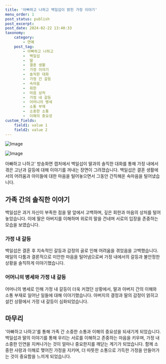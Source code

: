 ```yaml
---
title: '아빠하고 나하고 백일섭이 밝힌 가정 이야기'
menu_order: 1
post_status: publish
post_excerpt: 
post_date: 2024-02-22 13:40:33
taxonomy:
    category:
        - 연예
    post_tag:
        - 아빠하고 나하고
        -  백일섭
        -  딸
        -  결혼 생활
        -  가정 이야기
        -  솔직한 대화
        -  가정 간 갈등
        -  속마음
        -  회한
        -  마음 상처
        -  가정 내 갈등
        -  어머니의 병세
        -  소통 부재
        -  소중한 소통
        -  이해의 중요성
custom_fields:
    field1: value 1
    field2: value 2
---
```


![Image](https://mimgnews.pstatic.net/image/076/2024/02/22/2024022301001496100200421_20240222082907572.jpg?type=w540)

![Image](https://ssl.pstatic.net/mimgnews/image/076/2024/02/22/2024022301001496100200422_20240222082907579.jpg?type=w540)

아빠하고 나하고' 방송화면 캡처에서 백일섭이 딸과의 솔직한 대화를 통해 가정 내에서 겪은 고난과 갈등에 대해 이야기를 꺼내는 장면이 그려졌습니다. 백일섭은 결혼 생활에서의 어려움과 아이들에 대한 마음을 털어놓으면서 그동안 간직해온 속마음을 털어냈습니다.
## 가족 간의 솔직한 이야기
백일섭은 과거 자신이 부족한 점을 딸 앞에서 고백하며, 깊은 회한과 마음의 상처를 털어놓았습니다. 이에 딸은 아버지를 이해하며 위로의 말을 건네며 서로의 입장을 존중하는 모습을 보였습니다.
### 가정 내 갈등
백일섭은 결혼 후 지속적인 갈등과 감정의 골로 인해 어려움을 겪었음을 고백했습니다. 매일의 다툼과 결론적으로 미안한 마음을 털어냄으로써 가정 내에서의 갈등과 불안정한 상황을 솔직하게 이야기했습니다.
### 어머니의 병세와 가정 내 갈등
어머니의 병세로 인해 가정 내 갈등이 더욱 커졌던 상황에서, 딸과 아버지 간의 이해와 소통 부재로 일어난 일들에 대해 이야기했습니다. 아버지의 결정과 딸의 감정이 얽히고설킨 상황에서 가정 내 갈등이 심화되었습니다.
## 마무리
'아빠하고 나하고'를 통해 가족 간 소중한 소통과 이해의 중요성을 되새기게 되었습니다. 백일섭과 딸의 이야기를 통해 우리는 서로를 이해하고 존중하는 마음을 키우며, 가정 내 소중한 인연을 지켜나가는 것이 얼마나 중요한지를 깨닫는 계기가 되었습니다. 함께 소중한 사랑과 이해로 맺어진 가정을 지키며, 더 따뜻한 소통으로 가득한 가정을 만들어가는 것이 중요함을 느끼게 되었습니다.
